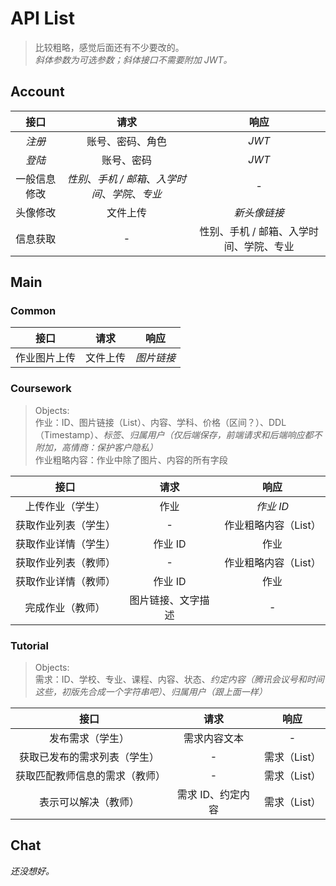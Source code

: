 # API List

> 比较粗略，感觉后面还有不少要改的。
<br>*斜体参数为可选参数；斜体接口不需要附加 JWT。*

## Account

| 接口 | 请求 | 响应 |
| :----: | :----: | :----: |
| *注册* | 账号、密码、角色 | *JWT* |
| *登陆* | 账号、密码 | *JWT* |
| 一般信息修改 | *性别*、*手机 / 邮箱*、*入学时间*、*学院*、*专业* | - |
| 头像修改 | 文件上传 | *新头像链接* |
| 信息获取 | - | 性别、手机 / 邮箱、入学时间、学院、专业 |

## Main

### Common

| 接口 | 请求 | 响应 |
| :----: | :----: | :----: |
| 作业图片上传 | 文件上传 | *图片链接* |

### Coursework

> Objects:
<br>作业：ID、图片链接（List）、内容、学科、价格（区间？）、DDL（Timestamp）、*标签*、*归属用户（仅后端保存，前端请求和后端响应都不附加，高情商：保护客户隐私）*
<br>作业粗略内容：作业中除了图片、内容的所有字段

| 接口 | 请求 | 响应 |
| :----: | :----: | :----: |
| 上传作业（学生） | 作业 | *作业 ID* |
| 获取作业列表（学生） | - | 作业粗略内容（List） |
| 获取作业详情（学生） | 作业 ID | 作业 |
| 获取作业列表（教师） | - | 作业粗略内容（List） |
| 获取作业详情（教师） | 作业 ID | 作业 |
| 完成作业（教师） | 图片链接、文字描述 | - |

### Tutorial

> Objects:
<br>需求：ID、学校、专业、课程、内容、状态、*约定内容（腾讯会议号和时间这些，初版先合成一个字符串吧）*、*归属用户（跟上面一样）*

| 接口 | 请求 | 响应 |
| :----: | :----: | :----: |
| 发布需求（学生） | 需求内容文本 | - |
| 获取已发布的需求列表（学生） | - | 需求（List） |
| 获取匹配教师信息的需求（教师） | - | 需求（List） |
| 表示可以解决（教师） | 需求 ID、约定内容 | 需求（List） |

## Chat

*还没想好。*
